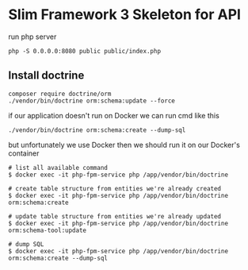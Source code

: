 # Slim Framework 3 Skeleton for API

run php server 

    php -S 0.0.0.0:8080 public public/index.php 

## Install doctrine

    composer require doctrine/orm 
    ./vendor/bin/doctrine orm:schema:update --force

if our application doesn't run on Docker we can run cmd like this 
 
    ./vendor/bin/doctrine orm:schema:create --dump-sql 
    
but unfortunately we use Docker then we should run it on our Docker's container 
 
    # list all available command 
    $ docker exec -it php-fpm-service php /app/vendor/bin/doctrine
     
    # create table structure from entities we're already created 
    $ docker exec -it php-fpm-service php /app/vendor/bin/doctrine orm:schema:create
    
    # update table structure from entities we're already updated 
    $ docker exec -it php-fpm-service php /app/vendor/bin/doctrine orm:schema-tool:update
    
    # dump SQL
    $ docker exec -it php-fpm-service php /app/vendor/bin/doctrine orm:schema:create --dump-sql
    
